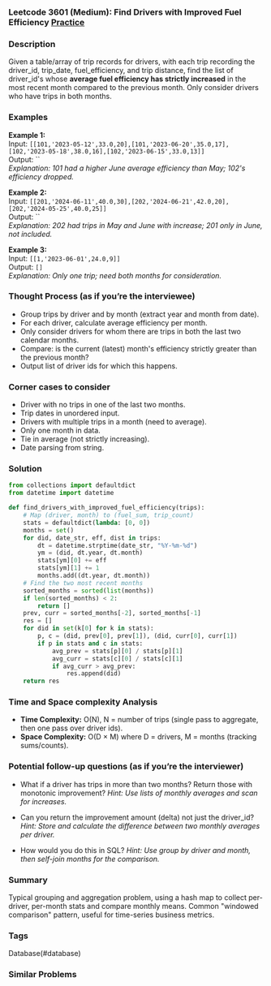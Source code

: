 ### Leetcode 3601 (Medium): Find Drivers with Improved Fuel Efficiency [Practice](https://leetcode.com/problems/find-drivers-with-improved-fuel-efficiency)

### Description  
Given a table/array of trip records for drivers, with each trip recording the driver_id, trip_date, fuel_efficiency, and trip distance, find the list of driver_id's whose **average fuel efficiency has strictly increased** in the most recent month compared to the previous month. Only consider drivers who have trips in both months.

### Examples  

**Example 1:**  
Input: `[[101,'2023-05-12',33.0,20],[101,'2023-06-20',35.0,17],[102,'2023-05-18',38.0,16],[102,'2023-06-15',33.0,13]]`  
Output: ``  
*Explanation: 101 had a higher June average efficiency than May; 102's efficiency dropped.*

**Example 2:**  
Input: `[[201,'2024-06-11',40.0,30],[202,'2024-06-21',42.0,20],[202,'2024-05-25',40.0,25]]`  
Output: ``  
*Explanation: 202 had trips in May and June with increase; 201 only in June, not included.*

**Example 3:**  
Input: `[[1,'2023-06-01',24.0,9]]`  
Output: `[]`  
*Explanation: Only one trip; need both months for consideration.*


### Thought Process (as if you’re the interviewee)  
- Group trips by driver and by month (extract year and month from date).
- For each driver, calculate average efficiency per month.
- Only consider drivers for whom there are trips in both the last two calendar months.
- Compare: is the current (latest) month's efficiency strictly greater than the previous month?
- Output list of driver ids for which this happens.

### Corner cases to consider  
- Driver with no trips in one of the last two months.
- Trip dates in unordered input.
- Drivers with multiple trips in a month (need to average).
- Only one month in data.
- Tie in average (not strictly increasing).
- Date parsing from string.


### Solution

```python
from collections import defaultdict
from datetime import datetime

def find_drivers_with_improved_fuel_efficiency(trips):
    # Map (driver, month) to (fuel_sum, trip_count)
    stats = defaultdict(lambda: [0, 0])
    months = set()
    for did, date_str, eff, dist in trips:
        dt = datetime.strptime(date_str, "%Y-%m-%d")
        ym = (did, dt.year, dt.month)
        stats[ym][0] += eff
        stats[ym][1] += 1
        months.add((dt.year, dt.month))
    # Find the two most recent months
    sorted_months = sorted(list(months))
    if len(sorted_months) < 2:
        return []
    prev, curr = sorted_months[-2], sorted_months[-1]
    res = []
    for did in set(k[0] for k in stats):
        p, c = (did, prev[0], prev[1]), (did, curr[0], curr[1])
        if p in stats and c in stats:
            avg_prev = stats[p][0] / stats[p][1]
            avg_curr = stats[c][0] / stats[c][1]
            if avg_curr > avg_prev:
                res.append(did)
    return res
```

### Time and Space complexity Analysis  
- **Time Complexity:** O(N), N = number of trips (single pass to aggregate, then one pass over driver ids).
- **Space Complexity:** O(D × M) where D = drivers, M = months (tracking sums/counts).

### Potential follow-up questions (as if you’re the interviewer)  

- What if a driver has trips in more than two months? Return those with monotonic improvement?
  *Hint: Use lists of monthly averages and scan for increases.*

- Can you return the improvement amount (delta) not just the driver_id?
  *Hint: Store and calculate the difference between two monthly averages per driver.*

- How would you do this in SQL?
  *Hint: Use group by driver and month, then self-join months for the comparison.*

### Summary
Typical grouping and aggregation problem, using a hash map to collect per-driver, per-month stats and compare monthly means. Common "windowed comparison" pattern, useful for time-series business metrics.

### Tags
Database(#database)

### Similar Problems

